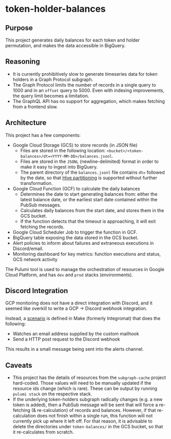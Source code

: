 # token-holder-balances

## Purpose

This project generates daily balances for each token and holder permutation, and makes the data accessible in BigQuery.

## Reasoning

- It is currently prohibitively slow to generate timeseries data for token holders in a Graph Protocol subgraph.
- The Graph Protocol limits the number of records in a single query to 1000 and in an `offset` query to 5000. Even with indexing improvements, the query limit becomes a limitation.
- The GraphQL API has no support for aggregation, which makes fetching from a frontend slow.

## Architecture

This project has a few components:

- Google Cloud Storage (GCS) to store records (in JSON file)
  - Files are stored in the following location: `<bucket>/<token-balances>/dt=<YYYY-MM-DD>/balances.jsonl`.
  - Files are stored in the `JSONL` (newline-delimited) format in order to make it easy to ingest into BigQuery.
  - The parent directory of the `balances.jsonl` file contains `dt=` followed by the date, so that [Hive partitioning](https://cloud.google.com/bigquery/docs/hive-partitioned-queries-gcs#supported_data_layouts) is supported without further transformation.
- Google Cloud Function (GCF) to calculate the daily balances
  - Determines the date to start generating balances from: either the latest balance date, or the earliest start date contained within the PubSub messages.
  - Calculates daily balances from the start date, and stores them in the GCS bucket.
  - If the function detects that the timeout is approaching, it will exit fetching the records.
- Google Cloud Scheduler Job to trigger the function in GCF.
- BigQuery table exposing the data stored in the GCS bucket.
- Alert policies to inform about failures and extraneous executions in Discord/email.
- Monitoring dashboard for key metrics: function executions and status, GCS network activity

The Pulumi tool is used to manage the orchestration of resources in Google Cloud Platform, and has `dev` and `prod` stacks (environments).

## Discord Integration

GCP monitoring does not have a direct integration with Discord, and it seemed like overkill to write a GCP -> Discord webhook integration.

Instead, a [scenario](https://us1.make.com/126792/scenarios/446857/edit) is defined in Make (formerly Integromat) that does the following:

- Watches an email address supplied by the custom mailhook
- Send a HTTP post request to the Discord webhook

This results in a small message being sent into the alerts channel.

## Caveats

- This project has the details of resources from the `subgraph-cache` project hard-coded. Those values will need to be manually updated if the resource ids change (which is rare). These can be output by running `pulumi stack` on the respective stack.
- If the underlying token-holders subgraph radically changes (e.g. a new token is added), then a PubSub message will be sent that will force a re-fetching (& re-calculation) of records and balances. However, if that re-calculation does not finish within a single run, this function will not currently pick up where it left off. For that reason, it is advisable to delete the directories under `token-balances/` in the GCS bucket, so that it re-calculates from scratch.
